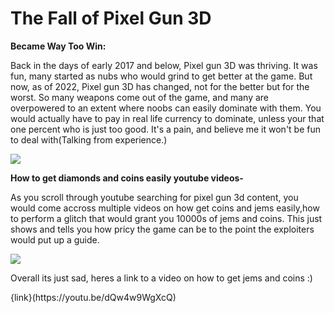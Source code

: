 <h1> The Fall of Pixel Gun 3D </h1>
<p> <strong> Became Way Too Win:</strong> </p>
<p> Back in the days of early 2017 and below, Pixel gun 3D was thriving. It was fun, many started as nubs who would grind to get better at the game. But now, as of 2022, Pixel gun 3D has changed, not for the better but for the worst. So many weapons come out of the game, and many are overpowered to an extent where noobs can easily dominate with them. You would actually have to pay in real life currency to dominate, unless your that one percent who is just too good. It's a pain, and believe me it won't be fun to deal with(Talking from experience.) </p>
<img src="https://i.ytimg.com/vi/GXP0DnR6XSY/maxresdefault.jpg">
<p> <strong>How to get diamonds and coins easily youtube videos-</strong> </p>
<p> As you scroll through youtube searching for pixel gun 3d content, you would come accross multiple videos on how get coins and jems easily,how to perform a glitch that would grant you 10000s of jems and coins. This just shows and tells you how pricy the game can be to the point the exploiters would put up a guide.</p>
<img src="https://i.ytimg.com/vi/HkZI2bHkYHc/maxresdefault.jpg"> 
<p> Overall its just sad, heres a link to a video on how to get jems and coins :) </p>
{link}(https://youtu.be/dQw4w9WgXcQ)
